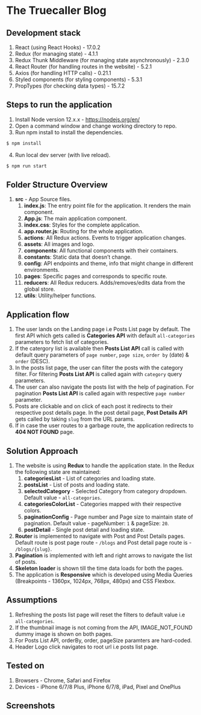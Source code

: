 # The Truecaller Blog 

## Development stack
1. React (using React Hooks) - 17.0.2 
2. Redux (for managing state) - 4.1.1
3. Redux Thunk Middleware (for managing state asynchronously) - 2.3.0
3. React Router (for handling routes in the website) - 5.2.1
4. Axios (for handling HTTP calls) - 0.21.1
5. Styled components (for styling components) - 5.3.1
6. PropTypes (for checking data types) - 15.7.2

## Steps to run the application
1. Install Node version 12.x.x - https://nodejs.org/en/ 
2. Open a command window and change working directory to repo.
3. Run npm install to install the dependencies.
```sh
$ npm install
```
4. Run local dev server (with live reload).
```sh
$ npm run start
```

## Folder Structure Overview
1. **src** - App Source files.
    1. **index.js**: The entry point file for the application. It renders the main <App> component.
    2. **App.js**: The main application component.
    3. **index.css**: Styles for the complete application.
    4. **app.router.js**: Routing for the whole application.
    5. **actions**: All Redux actions. Events to trigger application changes.
    6. **assets**: All images and logo.
    7. **components**: All functional components with their containers.
    8. **constants**: Static data that doesn’t change.
    9. **config**: API endpoints and theme, info that might change in different environments.
    10. **pages**: Specific pages and corresponds to specific route.
    11. **reducers**: All Redux reducers. Adds/removes/edits data from the global store.
    12. **utils**: Utility/helper functions.


## Application flow
1. The user lands on the Landing page i.e Posts List page by default. The first API which gets called is **Categories API** with default ```all-categories``` parameters to fetch list of categories.
2. If the catergory list is available then **Posts List API** call is called with default query parameters of ```page number```, ```page size```, ```order by``` (date) & ```order``` (DESC). 
3. In the posts list page, the user can filter the posts with the category filter. For filtering **Posts List API** is called again with ```category``` query parameters.
4. The user can also navigate the posts list with the help of pagination. For pagination **Posts List API** is called again with respective ```page number``` parameter.
5. Posts are clickable and on click of each post it redirects to their respective post details page. In the post detail page, **Post Details API** gets called by taking ```slug``` from the URL params. 
6. If in case the user routes to a garbage route, the application redirects to **404 NOT FOUND** page. 

## Solution Approach
1. The website is using **Redux** to handle the application state. In the Redux the following state are maintained:
    1. **categoriesList** - List of categories and loading state. 
    2. **postsList** - List of posts and loading state.
    3. **selectedCategory** - Selected Category from category dropdown. Default value - ```all-categories```.
    4. **categoriesColorList** - Categories mapped with their respective colors. 
    5. **paginationConfig** - Page number and Page size to maintain state of pagination. Default value - pageNumber: ```1``` & pageSize: ```20```.
    6. **postDetail** - Single post detail and loading state.
2. **Router** is implemented to navigate with Post and Post Details pages. Default route is post page route -  ```/blogs``` and Post detail page route is - ```/blogs/{slug}```.
3. **Pagination** is implemented with left and right arrows to navigate the list of posts.
4. **Skeleton loader** is shown till the time data loads for both the pages. 
5. The application is **Responsive** which is developed using Media Queries (Breakpoints - 1360px, 1024px, 768px, 480px) and CSS Flexbox. 
 
## Assumptions
1. Refreshing the posts list page will reset the filters to default value i.e ```all-categories```.
2. If the thumbnail image is not coming from the API, IMAGE_NOT_FOUND dummy image is shown on both pages. 
3. For Posts List API, orderBy, order, pageSize paramters are hard-coded.
4. Header Logo click navigates to root url i.e posts list page.

## Tested on 
1. Browsers - Chrome, Safari and Firefox
2. Devices - iPhone 6/7/8 Plus, iPhone 6/7/8, iPad, Pixel and OnePlus 

## Screenshots